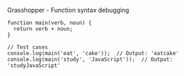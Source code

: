 Grasshopper - Function syntax debugging

    function main(verb, noun) {
      return verb + noun;
    }
    
    // Test cases
    console.log(main('eat', 'cake'));  // Output: 'eatcake'
    console.log(main('study', 'JavaScript'));  // Output: 'studyJavaScript'
